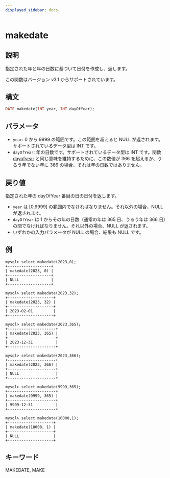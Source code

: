 ```yaml
---
displayed_sidebar: docs
---
```


# makedate

## 説明

指定された年と年の日数に基づいて日付を作成し、返します。

この関数はバージョン v3.1 からサポートされています。

## 構文

```Haskell
DATE makedate(INT year, INT dayOfYear);
```

## パラメータ

- `year`: 0 から 9999 の範囲です。この範囲を超えると NULL が返されます。サポートされているデータ型は INT です。
- `dayOfYear`: 年の日数です。サポートされているデータ型は INT です。関数 [dayofyear](./dayofyear.md) と同じ意味を維持するために、この数値が 366 を超えるか、うるう年でない年に 366 の場合、それは年の日数ではありません。

## 戻り値

指定された年の dayOfYear 番目の日の日付を返します。

- `year` は [0,9999] の範囲内でなければなりません。それ以外の場合、NULL が返されます。
- `dayOfYear` は 1 からその年の日数（通常の年は 365 日、うるう年は 366 日）の間でなければなりません。それ以外の場合、NULL が返されます。
- いずれかの入力パラメータが NULL の場合、結果も NULL です。

## 例

```Plain Text
mysql> select makedate(2023,0);
+-------------------+
| makedate(2023, 0) |
+-------------------+
| NULL              |
+-------------------+

mysql> select makedate(2023,32);
+--------------------+
| makedate(2023, 32) |
+--------------------+
| 2023-02-01         |
+--------------------+

mysql> select makedate(2023,365);
+---------------------+
| makedate(2023, 365) |
+---------------------+
| 2023-12-31          |
+---------------------+

mysql> select makedate(2023,366);
+---------------------+
| makedate(2023, 366) |
+---------------------+
| NULL                |
+---------------------+

mysql> select makedate(9999,365);
+---------------------+
| makedate(9999, 365) |
+---------------------+
| 9999-12-31          |
+---------------------+

mysql> select makedate(10000,1);
+--------------------+
| makedate(10000, 1) |
+--------------------+
| NULL               |
+--------------------+
```

## キーワード

MAKEDATE, MAKE